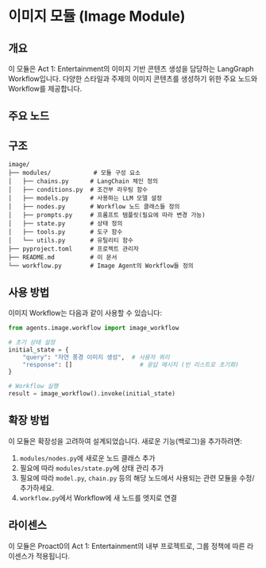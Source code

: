 # 이미지 모듈 (Image Module)

## 개요

이 모듈은 Act 1: Entertainment의 이미지 기반 콘텐츠 생성을 담당하는 LangGraph Workflow입니다. 다양한 스타일과 주제의 이미지 콘텐츠를 생성하기 위한 주요 노드와 Workflow를 제공합니다.

## 주요 노드

<!-- 노드에 대한 설명을 추가해주세요. -->

## 구조

```
image/
├── modules/            # 모듈 구성 요소
│   ├── chains.py      # LangChain 체인 정의
│   ├── conditions.py  # 조건부 라우팅 함수
│   ├── models.py      # 사용하는 LLM 모델 설정
│   ├── nodes.py       # Workflow 노드 클래스들 정의
│   ├── prompts.py     # 프롬프트 템플릿(필요에 따라 변경 가능)
│   ├── state.py       # 상태 정의
│   ├── tools.py       # 도구 함수
│   └── utils.py       # 유틸리티 함수
├── pyproject.toml     # 프로젝트 관리자
├── README.md          # 이 문서
└── workflow.py        # Image Agent의 Workflow들 정의
```

## 사용 방법

이미지 Workflow는 다음과 같이 사용할 수 있습니다:

```python
from agents.image.workflow import image_workflow

# 초기 상태 설정
initial_state = {
    "query": "자연 풍경 이미지 생성",  # 사용자 쿼리
    "response": []                   # 응답 메시지 (빈 리스트로 초기화)
}

# Workflow 실행
result = image_workflow().invoke(initial_state)
```

## 확장 방법

이 모듈은 확장성을 고려하여 설계되었습니다. 새로운 기능(백로그)을 추가하려면:

1. `modules/nodes.py`에 새로운 노드 클래스 추가
2. 필요에 따라 `modules/state.py`에 상태 관리 추가
3. 필요에 따라 `model.py`, `chain.py` 등의 해당 노드에서 사용되는 관련 모듈을 수정/추가하세요.
4. `workflow.py`에서 Workflow에 새 노드를 엣지로 연결

## 라이센스

이 모듈은 Proact0의 Act 1: Entertainment의 내부 프로젝트로, 그룹 정책에 따른 라이센스가 적용됩니다.
